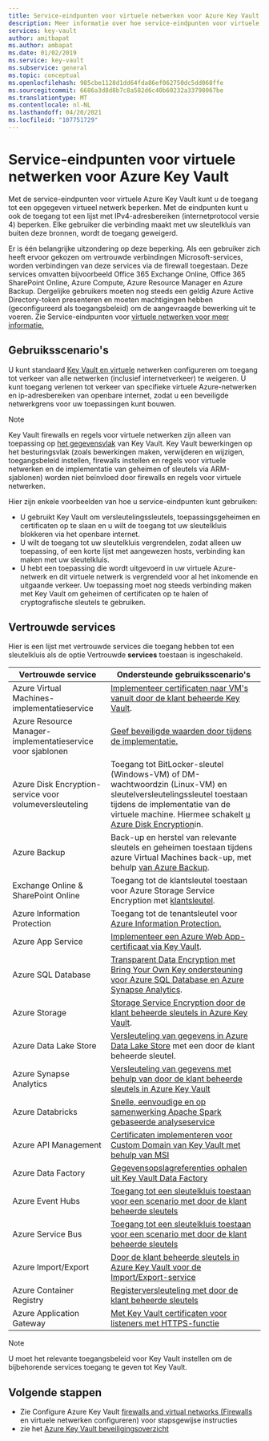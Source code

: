 ```yaml
---
title: Service-eindpunten voor virtuele netwerken voor Azure Key Vault
description: Meer informatie over hoe service-eindpunten voor virtuele netwerken Azure Key Vault u de toegang tot een opgegeven virtueel netwerk kunt beperken, inclusief gebruiksscenario's.
services: key-vault
author: amitbapat
ms.author: ambapat
ms.date: 01/02/2019
ms.service: key-vault
ms.subservice: general
ms.topic: conceptual
ms.openlocfilehash: 985cbe1128d1dd64fda86ef062750dc5dd068ffe
ms.sourcegitcommit: 6686a3d8d8b7c8a582d6c40b60232a33798067be
ms.translationtype: MT
ms.contentlocale: nl-NL
ms.lasthandoff: 04/20/2021
ms.locfileid: "107751729"
---
```

# <a name="virtual-network-service-endpoints-for-azure-key-vault"></a>Service-eindpunten voor virtuele netwerken voor Azure Key Vault

Met de service-eindpunten voor virtuele Azure Key Vault kunt u de toegang tot een opgegeven virtueel netwerk beperken. Met de eindpunten kunt u ook de toegang tot een lijst met IPv4-adresbereiken (internetprotocol versie 4) beperken. Elke gebruiker die verbinding maakt met uw sleutelkluis van buiten deze bronnen, wordt de toegang geweigerd.

Er is één belangrijke uitzondering op deze beperking. Als een gebruiker zich heeft ervoor gekozen om vertrouwde verbindingen Microsoft-services, worden verbindingen van deze services via de firewall toegestaan. Deze services omvatten bijvoorbeeld Office 365 Exchange Online, Office 365 SharePoint Online, Azure Compute, Azure Resource Manager en Azure Backup. Dergelijke gebruikers moeten nog steeds een geldig Azure Active Directory-token presenteren en moeten machtigingen hebben (geconfigureerd als toegangsbeleid) om de aangevraagde bewerking uit te voeren. Zie Service-eindpunten voor [virtuele netwerken voor meer informatie.](../../virtual-network/virtual-network-service-endpoints-overview.md)

## <a name="usage-scenarios"></a>Gebruiksscenario's

U kunt standaard [Key Vault en virtuele](network-security.md) netwerken configureren om toegang tot verkeer van alle netwerken (inclusief internetverkeer) te weigeren. U kunt toegang verlenen tot verkeer van specifieke virtuele Azure-netwerken en ip-adresbereiken van openbare internet, zodat u een beveiligde netwerkgrens voor uw toepassingen kunt bouwen.

> [!NOTE]
> Key Vault firewalls en regels voor virtuele netwerken zijn alleen van toepassing op [het gegevensvlak](security-overview.md#privileged-access) van Key Vault. Key Vault bewerkingen op het besturingsvlak (zoals bewerkingen maken, verwijderen en wijzigen, toegangsbeleid instellen, firewalls instellen en regels voor virtuele netwerken en de implementatie van geheimen of sleutels via ARM-sjablonen) worden niet beïnvloed door firewalls en regels voor virtuele netwerken.

Hier zijn enkele voorbeelden van hoe u service-eindpunten kunt gebruiken:

* U gebruikt Key Vault om versleutelingssleutels, toepassingsgeheimen en certificaten op te slaan en u wilt de toegang tot uw sleutelkluis blokkeren via het openbare internet.
* U wilt de toegang tot uw sleutelkluis vergrendelen, zodat alleen uw toepassing, of een korte lijst met aangewezen hosts, verbinding kan maken met uw sleutelkluis.
* U hebt een toepassing die wordt uitgevoerd in uw virtuele Azure-netwerk en dit virtuele netwerk is vergrendeld voor al het inkomende en uitgaande verkeer. Uw toepassing moet nog steeds verbinding maken met Key Vault om geheimen of certificaten op te halen of cryptografische sleutels te gebruiken.

## <a name="trusted-services"></a>Vertrouwde services

Hier is een lijst met vertrouwde services die toegang hebben tot een sleutelkluis als de optie Vertrouwde **services** toestaan is ingeschakeld.

|Vertrouwde service|Ondersteunde gebruiksscenario's|
| --- | --- |
|Azure Virtual Machines-implementatieservice|[Implementeer certificaten naar VM's vanuit door de klant beheerde Key Vault](/archive/blogs/kv/updated-deploy-certificates-to-vms-from-customer-managed-key-vault).|
|Azure Resource Manager-implementatieservice voor sjablonen|[Geef beveiligde waarden door tijdens de implementatie.](../../azure-resource-manager/templates/key-vault-parameter.md)|
|Azure Disk Encryption-service voor volumeversleuteling|Toegang tot BitLocker-sleutel (Windows-VM) of DM-wachtwoordzin (Linux-VM) en sleutelversleutelingssleutel toestaan tijdens de implementatie van de virtuele machine. Hiermee schakelt [u Azure Disk Encryption](../../security/fundamentals/encryption-overview.md)in.|
|Azure Backup|Back-up en herstel van relevante sleutels en geheimen toestaan tijdens azure Virtual Machines back-up, met behulp [van Azure Backup](../../backup/backup-overview.md).|
|Exchange Online & SharePoint Online|Toegang tot de klantsleutel toestaan voor Azure Storage Service Encryption met [klantsleutel](/microsoft-365/compliance/customer-key-overview).|
|Azure Information Protection|Toegang tot de tenantsleutel voor [Azure Information Protection.](/azure/information-protection/what-is-information-protection)|
|Azure App Service|[Implementeer een Azure Web App-certificaat via Key Vault](https://azure.github.io/AppService/2016/05/24/Deploying-Azure-Web-App-Certificate-through-Key-Vault.html).|
|Azure SQL Database|[Transparent Data Encryption met Bring Your Own Key ondersteuning voor Azure SQL Database en Azure Synapse Analytics](../../azure-sql/database/transparent-data-encryption-byok-overview.md).|
|Azure Storage|[Storage Service Encryption door de klant beheerde sleutels in Azure Key Vault](../../storage/common/customer-managed-keys-configure-key-vault.md).|
|Azure Data Lake Store|[Versleuteling van gegevens in Azure Data Lake Store](../../data-lake-store/data-lake-store-encryption.md) met een door de klant beheerde sleutel.|
|Azure Synapse Analytics|[Versleuteling van gegevens met behulp van door de klant beheerde sleutels in Azure Key Vault](../../synapse-analytics/security/workspaces-encryption.md)|
|Azure Databricks|[Snelle, eenvoudige en op samenwerking Apache Spark gebaseerde analyseservice](/azure/databricks/scenarios/what-is-azure-databricks)|
|Azure API Management|[Certificaten implementeren voor Custom Domain van Key Vault met behulp van MSI](../../api-management/api-management-howto-use-managed-service-identity.md#use-ssl-tls-certificate-from-azure-key-vault)|
|Azure Data Factory|[Gegevensopslagreferenties ophalen uit Key Vault Data Factory](https://go.microsoft.com/fwlink/?linkid=2109491)|
|Azure Event Hubs|[Toegang tot een sleutelkluis toestaan voor een scenario met door de klant beheerde sleutels](../../event-hubs/configure-customer-managed-key.md)|
|Azure Service Bus|[Toegang tot een sleutelkluis toestaan voor een scenario met door de klant beheerde sleutels](../../service-bus-messaging/configure-customer-managed-key.md)|
|Azure Import/Export| [Door de klant beheerde sleutels in Azure Key Vault voor de Import/Export-service](../../import-export/storage-import-export-encryption-key-portal.md)
|Azure Container Registry|[Registerversleuteling met door de klant beheerde sleutels](../../container-registry/container-registry-customer-managed-keys.md)
|Azure Application Gateway |[Met Key Vault certificaten voor listeners met HTTPS-functie](../../application-gateway/key-vault-certs.md)

> [!NOTE]
> U moet het relevante toegangsbeleid voor Key Vault instellen om de bijbehorende services toegang te geven tot Key Vault.

## <a name="next-steps"></a>Volgende stappen

- Zie Configure Azure Key Vault [firewalls and virtual networks (Firewalls](network-security.md) en virtuele netwerken configureren) voor stapsgewijse instructies
- zie het [Azure Key Vault beveiligingsoverzicht](security-overview.md)
